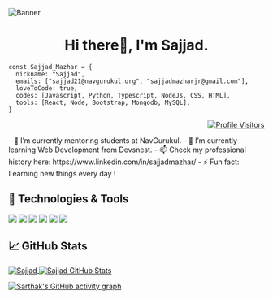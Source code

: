 ![Banner](https://res.cloudinary.com/superfolio/image/upload/v1620689979/68747470733a2f2f692e70696e696d672e636f6d2f6f726967696e616c732f63362f33332f63322f63363333633230656465383266306530636564376435373064626533613166332e676966_yjuh2s.gif)

<h1 align="center">Hi there👋, I'm Sajjad.</h1>


```
const Sajjad_Mazhar = {
  nickname: "Sajjad",
  emails: ["sajjad21@navgurukul.org", "sajjadmazharjr@gmail.com"],
  loveToCode: true,
  codes: [Javascript, Python, Typescript, NodeJs, CSS, HTML],
  tools: [React, Node, Bootstrap, Mongodb, MySQL],
}
```
<p align = "right">
  <a href="https://github.com/Mitul-Joby">  
  <img src ="https://komarev.com/ghpvc/?username=Mitul-Joby&color=2266aa&style=flat" alt="Profile Visitors"/>
  </a>
</p>
- 🔭 I’m currently mentoring students at NavGurukul.
- 🌱 I’m currently learning Web Development from Devsnest.
- 📫 Check my professional history here: https://www.linkedin.com/in/sajjadmazhar/
- ⚡ Fun fact: Learning new things every day !

## 🔧 Technologies & Tools

![](https://img.shields.io/badge/Editor-VS_Code-informational?style=flat&logo=visual-studio-code&logoColor=white&color=6aa6f8)
![](https://img.shields.io/badge/Code-JavaScript-informational?style=flat&logo=javascript&logoColor=white&color=6aa6f8)
![](https://img.shields.io/badge/Code-TypeScript-informational?style=flat&logo=typescript&logoColor=white&color=6aa6f8)
![](https://img.shields.io/badge/Code-React-informational?style=flat&logo=react&logoColor=white&color=6aa6f8)
![](https://img.shields.io/badge/Code-Redux-informational?style=flat&logo=Redux&logoColor=white&color=6aa6f8)
![](https://img.shields.io/badge/Tools-MongoDB-informational?style=flat&logo=mongodb&logoColor=white&color=6aa6f8)


## &#x1f4c8; GitHub Stats

<a href="https://github.com/sajjadmazhar/sajjadmazhar">
  <img align="center" src="https://github-readme-stats.vercel.app/api/top-langs/?username=sajjadmazhar&hide=c%2B%2B,c,html&title_color=6aa6f8&text_color=8a919a&icon_color=6aa6f8&bg_color=0e1116" alt="Sajjad" />
</a>

<a href="https://github.com/rachit1994/rachit1994">
  <img align="center" src="https://github-readme-stats.vercel.app/api?username=sajjadmazhar&show_icons=true&line_height=27&count_private=true&title_color=6aa6f8&text_color=8a919a&icon_color=6aa6f8&bg_color=0e1116" alt="Sajjad GitHub Stats" />
</a>


[![Sarthak's GitHub activity graph](https://activity-graph.herokuapp.com/graph?username=sajjadmazhar&&theme=xcode)](https://github.com/sajjadmazhar)

